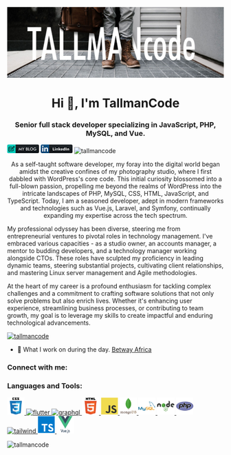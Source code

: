 <img src="https://github.com/tallmancode/tallmancode/blob/a591eaa540fa1411083c82fc28bb2fac20c531f8/gh-header-image-cropped.jpg" alt="tallmancode banner">
<h1 align="center">Hi 👋, I'm TallmanCode</h1>
<h3 align="center">Senior full stack developer specializing in JavaScript, PHP, MySQL, and Vue.</h3>
<div>
  <a target="_blank" rel="noopener noreferrer nofollow" href="https://tallmancode.co.za"><img src="https://github.com/tallmancode/tallmancode/blob/main/blog_button.jpg?raw=true" alt="Blog Badge" data-canonical-src="https://github.com/tallmancode/tallmancode/blob/main/blog_button.jpg?raw=true" style="max-width: 100%;"></a>
   <a target="_blank" rel="noopener noreferrer nofollow" href="https://www.linkedin.com/in/stevestewart84"><img src="https://github.com/tallmancode/tallmancode/blob/main/linkedin_button_icon.jpg?raw=true" alt="Linkedin Badge" data-canonical-src="https://github.com/tallmancode/tallmancode/blob/main/linkedin_button_icon.jpg?raw=true" style="max-width: 100%;"></a>
  <img src="https://komarev.com/ghpvc/?username=tallmancode&label=Profile%20views&color=0e75b6&style=flat" alt="tallmancode" />
</div>
<p align="center">
  As a self-taught software developer, my foray into the digital world began amidst the creative confines of my photography studio, where I first dabbled with WordPress's core code. This initial curiosity blossomed into a full-blown passion, propelling me beyond the realms of WordPress into the intricate landscapes of PHP, MySQL, CSS, HTML, JavaScript, and TypeScript. Today, I am a seasoned developer, adept in modern frameworks and technologies such as Vue.js, Laravel, and Symfony, continually expanding my expertise across the tech spectrum.

My professional odyssey has been diverse, steering me from entrepreneurial ventures to pivotal roles in technology management. I've embraced various capacities - as a studio owner, an accounts manager, a mentor to budding developers, and a technology manager working alongside CTOs. These roles have sculpted my proficiency in leading dynamic teams, steering substantial projects, cultivating client relationships, and mastering Linux server management and Agile methodologies.

At the heart of my career is a profound enthusiasm for tackling complex challenges and a commitment to crafting software solutions that not only solve problems but also enrich lives. Whether it's enhancing user experience, streamlining business processes, or contributing to team growth, my goal is to leverage my skills to create impactful and enduring technological advancements.
</p>

<p align="left"> <a href="https://github.com/ryo-ma/github-profile-trophy"><img src="https://github-profile-trophy.vercel.app/?username=tallmancode" alt="tallmancode" /></a> </p>

- 🔭 What I work on during the day. [Betway Africa](https://betway.mw)

<h3 align="left">Connect with me:</h3>
<p align="left">
</p>

<h3 align="left">Languages and Tools:</h3>
<p align="left"> <a href="https://www.w3schools.com/css/" target="_blank" rel="noreferrer"> <img src="https://raw.githubusercontent.com/devicons/devicon/master/icons/css3/css3-original-wordmark.svg" alt="css3" width="40" height="40"/> </a> <a href="https://flutter.dev" target="_blank" rel="noreferrer"> <img src="https://www.vectorlogo.zone/logos/flutterio/flutterio-icon.svg" alt="flutter" width="40" height="40"/> </a> <a href="https://graphql.org" target="_blank" rel="noreferrer"> <img src="https://www.vectorlogo.zone/logos/graphql/graphql-icon.svg" alt="graphql" width="40" height="40"/> </a> <a href="https://www.w3.org/html/" target="_blank" rel="noreferrer"> <img src="https://raw.githubusercontent.com/devicons/devicon/master/icons/html5/html5-original-wordmark.svg" alt="html5" width="40" height="40"/> </a> <a href="https://developer.mozilla.org/en-US/docs/Web/JavaScript" target="_blank" rel="noreferrer"> <img src="https://raw.githubusercontent.com/devicons/devicon/master/icons/javascript/javascript-original.svg" alt="javascript" width="40" height="40"/> </a> <a href="https://www.mongodb.com/" target="_blank" rel="noreferrer"> <img src="https://raw.githubusercontent.com/devicons/devicon/master/icons/mongodb/mongodb-original-wordmark.svg" alt="mongodb" width="40" height="40"/> </a> <a href="https://www.mysql.com/" target="_blank" rel="noreferrer"> <img src="https://raw.githubusercontent.com/devicons/devicon/master/icons/mysql/mysql-original-wordmark.svg" alt="mysql" width="40" height="40"/> </a> <a href="https://nodejs.org" target="_blank" rel="noreferrer"> <img src="https://raw.githubusercontent.com/devicons/devicon/master/icons/nodejs/nodejs-original-wordmark.svg" alt="nodejs" width="40" height="40"/> </a> <a href="https://www.php.net" target="_blank" rel="noreferrer"> <img src="https://raw.githubusercontent.com/devicons/devicon/master/icons/php/php-original.svg" alt="php" width="40" height="40"/> </a> <a href="https://tailwindcss.com/" target="_blank" rel="noreferrer"> <img src="https://www.vectorlogo.zone/logos/tailwindcss/tailwindcss-icon.svg" alt="tailwind" width="40" height="40"/> </a> <a href="https://www.typescriptlang.org/" target="_blank" rel="noreferrer"> <img src="https://raw.githubusercontent.com/devicons/devicon/master/icons/typescript/typescript-original.svg" alt="typescript" width="40" height="40"/> </a> <a href="https://vuejs.org/" target="_blank" rel="noreferrer"> <img src="https://raw.githubusercontent.com/devicons/devicon/master/icons/vuejs/vuejs-original-wordmark.svg" alt="vuejs" width="40" height="40"/> </a> </p>

<p><img align="center" src="https://github-readme-stats.vercel.app/api/top-langs?username=tallmancode&show_icons=true&locale=en&layout=compact" alt="tallmancode" /></p>

